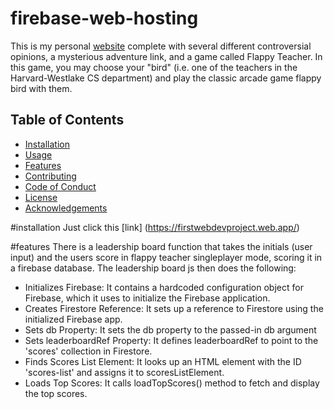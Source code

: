 # firebase-web-hosting
This is my personal [website](https://firstwebdevproject.web.app/) complete with several different controversial opinions, a mysterious adventure link, and a game called Flappy Teacher. In this game, you may choose your "bird" (i.e. one of the teachers in the Harvard-Westlake CS department) and play the classic arcade game flappy bird with them. 

## Table of Contents
- [Installation](#installation)
- [Usage](#usage)
- [Features](#features)
- [Contributing](#contributing)
- [Code of Conduct](#code-of-conduct)
- [License](#license)
- [Acknowledgements](#acknowledgements)

#installation
Just click this [link] (https://firstwebdevproject.web.app/)

#features
There is a leadership board function that takes the initials (user input) and the users score in flappy teacher singleplayer mode, scoring it in a firebase database. The leadership board js then does the following:
* Initializes Firebase: It contains a hardcoded configuration object for Firebase, which it uses to initialize the Firebase application.
* Creates Firestore Reference: It sets up a reference to Firestore using the initialized Firebase app.
* Sets db Property: It sets the db property to the passed-in db argument
* Sets leaderboardRef Property: It defines leaderboardRef to point to the 'scores' collection in Firestore.
* Finds Scores List Element: It looks up an HTML element with the ID 'scores-list' and assigns it to scoresListElement.
* Loads Top Scores: It calls loadTopScores() method to fetch and display the top scores.
